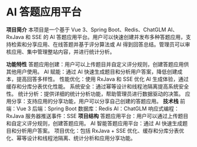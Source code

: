 # AI 答题应用平台

**项目简介**
本项目是一个基于 Vue 3、Spring Boot、Redis、ChatGLM AI、RxJava 和 SSE 的 AI 答题应用平台。用户可以快速创建并发布多种答题应用，支持检索和分享应用、在线答题并基于评分算法或 AI 得到回答总结。管理员可以审核应用、集中管理整站内容，并进行统计分析。

**功能特性**
答题应用创建：用户可以上传题目并自定义评分规则，创建答题应用供其他用户使用。
AI 赋能：通过 AI 快速生成题目和分析用户答案，降低创建成本，提高回答多样性。
性能优化：使用 RxJava 和 SSE 优化 AI 生成体验，通过缓存和分库分表优化性能。
系统安全：通过幂等设计和线程池隔离提高系统安全性。
统计分析：提供详细的统计分析功能，帮助管理员进行数据驱动的决策。
应用分享：支持应用的分享功能，用户可以分享自己创建的答题应用。
**技术栈**
前端：Vue 3
后端：Spring Boot
数据库：Redis
AI：ChatGLM
响应式编程：RxJava
服务器推送事件：SSE
**项目结构**
答题应用平台：用户可以通过上传题目和自定义评分规则，创建答题应用。
AI 智能答题应用平台：通过 AI 快速生成题目和分析用户答案。
项目优化：包括 RxJava + SSE 优化、缓存和分库分表优化、幂等设计和线程池隔离、统计分析和应用分享功能。
